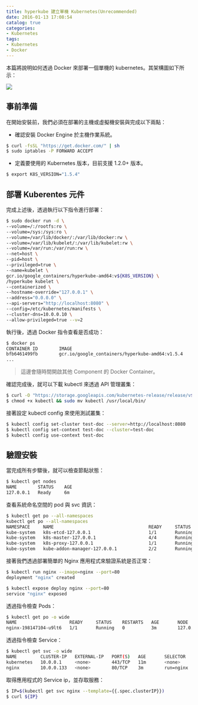 ```yaml
---
title: hyperkube 建立單機 Kubernetes(Unrecommended)
date: 2016-01-13 17:08:54
catalog: true
categories:
- Kubernetes
tags:
- Kubernetes
- Docker
---
```

本篇將說明如何透過 Docker 來部署一個單機的 kubernetes。其架構圖如下所示：

![](/images/kube/singlenode-docker.png)

<!--more-->

## 事前準備
在開始安裝前，我們必須在部署的主機或虛擬機安裝與完成以下兩點：
* 確認安裝 Docker Engine 於主機作業系統。

```sh
$ curl -fsSL "https://get.docker.com/" | sh
$ sudo iptables -P FORWARD ACCEPT
```

* 定義要使用的 Kubernetes 版本，目前支援 1.2.0+ 版本。

```sh
$ export K8S_VERSION="1.5.4"
```

## 部署 Kuberentes 元件
完成上述後，透過執行以下指令進行部署：
```sh
$ sudo docker run -d \
--volume=/:/rootfs:ro \
--volume=/sys:/sys:ro \
--volume=/var/lib/docker/:/var/lib/docker:rw \
--volume=/var/lib/kubelet/:/var/lib/kubelet:rw \
--volume=/var/run:/var/run:rw \
--net=host \
--pid=host \
--privileged=true \
--name=kubelet \
gcr.io/google_containers/hyperkube-amd64:v${K8S_VERSION} \
/hyperkube kubelet \
--containerized \
--hostname-override="127.0.0.1" \
--address="0.0.0.0" \
--api-servers="http://localhost:8080" \
--config=/etc/kubernetes/manifests \
--cluster-dns=10.0.0.10 \
--allow-privileged=true --v=2
```

執行後，透過 Docker 指令查看是否成功：
```sh
$ docker ps
CONTAINER ID        IMAGE                                                    COMMAND                  CREATED              STATUS              PORTS               NAMES
bfb6461499fb        gcr.io/google_containers/hyperkube-amd64:v1.5.4          "/hyperkube kubele..."   4 minutes ago        Up 4 minutes                            kubelet
...
```
> 這邊會隨時間開啟其他 Component 的 Docker Container。

確認完成後，就可以下載 kubectl 來透過 API 管理叢集：
```sh
$ curl -O "https://storage.googleapis.com/kubernetes-release/release/v${K8S_VERSION}/bin/linux/amd64/kubectl"
$ chmod +x kubectl && sudo mv kubectl /usr/local/bin/
```

接著設定 kubectl config 來使用測試叢集：
```sh
$ kubectl config set-cluster test-doc --server=http://localhost:8080
$ kubectl config set-context test-doc --cluster=test-doc
$ kubectl config use-context test-doc
```

## 驗證安裝
當完成所有步驟後，就可以檢查節點狀態：
```sh
$ kubectl get nodes
NAME        STATUS    AGE
127.0.0.1   Ready     6m
```

查看系統命名空間的 pod 與 svc 資訊：
```sh
$ kubectl get po --all-namespaces
kubectl get po --all-namespaces
NAMESPACE     NAME                                    READY     STATUS             RESTARTS   AGE
kube-system   k8s-etcd-127.0.0.1                      1/1       Running            0          15m
kube-system   k8s-master-127.0.0.1                    4/4       Running            2          15m
kube-system   k8s-proxy-127.0.0.1                     1/1       Running            0          15m
kube-system   kube-addon-manager-127.0.0.1            2/2       Running            0          15m
```

接著我們透過部署簡單的 Nginx 應用程式來驗證系統是否正常：
```sh
$ kubectl run nginx --image=nginx --port=80
deployment "nginx" created

$ kubectl expose deploy nginx --port=80
service "nginx" exposed
```

透過指令檢查 Pods：
```sh
$ kubectl get po -o wide
NAME                    READY     STATUS    RESTARTS   AGE       NODE
nginx-198147104-u9lt6   1/1       Running   0          3m        127.0.0.1
```

透過指令檢查 Service：
```sh
$ kubectl get svc -o wide
NAME         CLUSTER-IP   EXTERNAL-IP   PORT(S)   AGE       SELECTOR
kubernetes   10.0.0.1     <none>        443/TCP   11m       <none>
nginx        10.0.0.133   <none>        80/TCP    3m        run=nginx
```

取得應用程式的 Service ip，並存取服務：
```sh
$ IP=$(kubectl get svc nginx --template={{.spec.clusterIP}})
$ curl ${IP}
```
